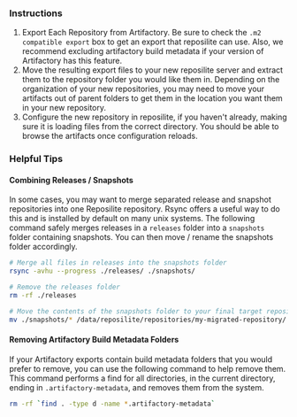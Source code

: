
### Instructions

1. Export Each Repository from Artifactory.
    Be sure to check the `.m2 compatible export` box to get an export that reposilite can use. Also, we recommend excluding artifactory build metadata if your version of Artifactory has this feature.
2. Move the resulting export files to your new reposilite server and extract them to the repository folder you would like them in.
    Depending on the organization of your new repositories, you may need to move your artifacts out of parent folders to get them in the location you want them in your new repository.
3. Configure the new repository in reposilite, if you haven't already, making sure it is loading files from the correct directory.
    You should be able to browse the artifacts once configuration reloads.

### Helpful Tips

#### Combining Releases / Snapshots

In some cases, you may want to merge separated release and snapshot repositories into one Reposilite repository. Rsync offers a useful way to do this and is installed by default on many unix systems. The following command safely merges releases in a `releases` folder into a `snapshots` folder containing snapshots. You can then move / rename the snapshots folder accordingly.

```bash
# Merge all files in releases into the snapshots folder
rsync -avhu --progress ./releases/ ./snapshots/

# Remove the releases folder
rm -rf ./releases

# Move the contents of the snapshots folder to your final target repository
mv ./snapshots/* /data/reposilite/repositories/my-migrated-repository/
```

#### Removing Artifactory Build Metadata Folders

If your Artifactory exports contain build metadata folders that you would prefer to remove, you can use the following command to help remove them. This command performs a find for all directories, in the current directory, ending in `.artifactory-metadata`, and removes them from the system.

```bash
rm -rf `find . -type d -name *.artifactory-metadata`
```
